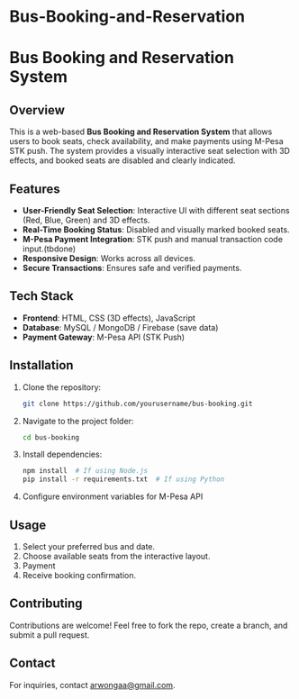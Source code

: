 # Bus-Booking-and-Reservation
# Bus Booking and Reservation System

## Overview
This is a web-based **Bus Booking and Reservation System** that allows users to book seats, check availability, and make payments using M-Pesa STK push. The system provides a visually interactive seat selection with 3D effects, and booked seats are disabled and clearly indicated.

## Features
- **User-Friendly Seat Selection**: Interactive UI with different seat sections (Red, Blue, Green) and 3D effects.
- **Real-Time Booking Status**: Disabled and visually marked booked seats.
- **M-Pesa Payment Integration**: STK push and manual transaction code input.(tbdone)
- **Responsive Design**: Works across all devices.
- **Secure Transactions**: Ensures safe and verified payments.

## Tech Stack
- **Frontend**: HTML, CSS (3D effects), JavaScript
- **Database**: MySQL / MongoDB / Firebase (save data)
- **Payment Gateway**: M-Pesa API (STK Push)

## Installation
1. Clone the repository:
   ```sh
   git clone https://github.com/yourusername/bus-booking.git
   ```
2. Navigate to the project folder:
   ```sh
   cd bus-booking
   ```
3. Install dependencies:
   ```sh
   npm install  # If using Node.js
   pip install -r requirements.txt  # If using Python
   ```
4. Configure environment variables for M-Pesa API

## Usage
1. Select your preferred bus and date.
2. Choose available seats from the interactive layout.
3. Payment 
4. Receive booking confirmation.

## Contributing
Contributions are welcome! Feel free to fork the repo, create a branch, and submit a pull request.

## Contact
For inquiries, contact arwongaa@gmail.com.
